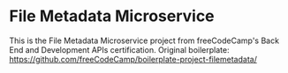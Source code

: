 # File Metadata Microservice

This is the File Metadata Microservice project from freeCodeCamp's Back End and Development APIs certification.
Original boilerplate: https://github.com/freeCodeCamp/boilerplate-project-filemetadata/
